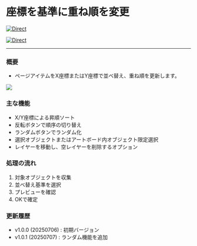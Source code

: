 # 座標を基準に重ね順を変更

[![Direct](https://img.shields.io/badge/Direct%20Link-SortItemsByPosition.jsx-ffcc00.svg)](https://github.com/swwwitch/illustrator-scripts/blob/master/jsx/SortItemsByPosition.jsx)

[![Direct](https://img.shields.io/badge/Back%20to%20home-All%20scripts-cccccc.svg)](https://github.com/swwwitch/illustrator-scripts/blob/master/README.md)

---

### 概要

- ページアイテムをX座標またはY座標で並べ替え、重ね順を更新します。

![](https://www.dtp-transit.jp/images/ss-696-588-72-20250706-210814.png)

### 主な機能

- X/Y座標による昇順ソート
- 反転ボタンで順序の切り替え
- ランダムボタンでランダム化
- 選択オブジェクトまたはアートボード内オブジェクト限定選択
- レイヤーを移動し、空レイヤーを削除するオプション

### 処理の流れ

1. 対象オブジェクトを収集
2. 並べ替え基準を選択
3. プレビューを確認
4. OKで確定

### 更新履歴

- v1.0.0 (20250706) : 初期バージョン
- v1.0.1 (20250707) : ランダム機能を追加